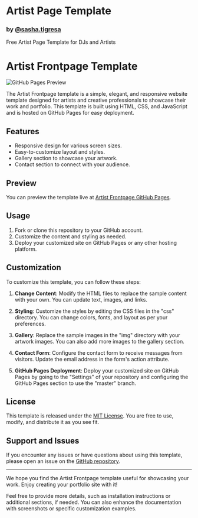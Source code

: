 # Artist Page Template 
### by [@sasha.tigresa](https://www.instagram.com/sasha.tigresa/)<br>
Free Artist Page Template for DJs and Artists

# Artist Frontpage Template

![GitHub Pages Preview](https://sasha-astiadi.github.io/artist_frontpage/)

The Artist Frontpage template is a simple, elegant, and responsive website template designed for artists and creative professionals to showcase their work and portfolio. This template is built using HTML, CSS, and JavaScript and is hosted on GitHub Pages for easy deployment.

## Features

- Responsive design for various screen sizes.
- Easy-to-customize layout and styles.
- Gallery section to showcase your artwork.
- Contact section to connect with your audience.

## Preview

You can preview the template live at [Artist Frontpage GitHub Pages](https://sasha-astiadi.github.io/artist_frontpage/).

## Usage

1. Fork or clone this repository to your GitHub account.
2. Customize the content and styling as needed.
3. Deploy your customized site on GitHub Pages or any other hosting platform.

## Customization

To customize this template, you can follow these steps:

1. **Change Content**: Modify the HTML files to replace the sample content with your own. You can update text, images, and links.

2. **Styling**: Customize the styles by editing the CSS files in the "css" directory. You can change colors, fonts, and layout as per your preferences.

3. **Gallery**: Replace the sample images in the "img" directory with your artwork images. You can also add more images to the gallery section.

4. **Contact Form**: Configure the contact form to receive messages from visitors. Update the email address in the form's action attribute.

5. **GitHub Pages Deployment**: Deploy your customized site on GitHub Pages by going to the "Settings" of your repository and configuring the GitHub Pages section to use the "master" branch.

## License

This template is released under the [MIT License](LICENSE). You are free to use, modify, and distribute it as you see fit.

## Support and Issues

If you encounter any issues or have questions about using this template, please open an issue on the [GitHub repository](https://github.com/sasha-astiadi/artist_frontpage/issues).

---

We hope you find the Artist Frontpage template useful for showcasing your work. Enjoy creating your portfolio site with it!

Feel free to provide more details, such as installation instructions or additional sections, if needed. You can also enhance the documentation with screenshots or specific customization examples.
